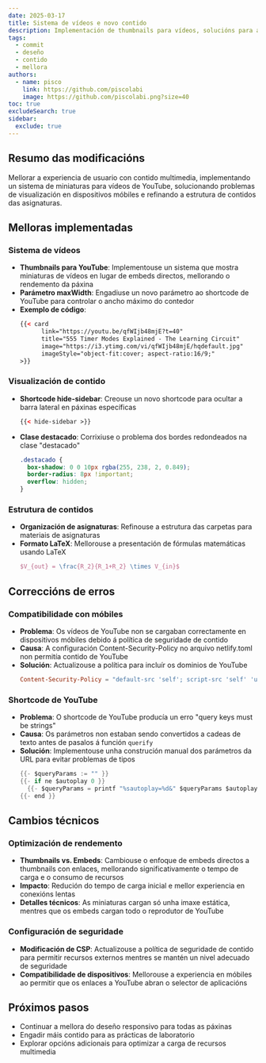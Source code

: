 ```yaml
---
date: 2025-03-17
title: Sistema de vídeos e novo contido
description: Implementación de thumbnails para vídeos, solucións para a visualización en móbiles e melloras na estrutura de contidos
tags:
  - commit
  - deseño
  - contido
  - mellora
authors:
  - name: pisco
    link: https://github.com/piscolabi
    image: https://github.com/piscolabi.png?size=40
toc: true
excludeSearch: true
sidebar:
  exclude: true
---
```


## Resumo das modificacións

Mellorar a experiencia de usuario con contido multimedia, implementando un sistema de miniaturas para vídeos de YouTube, solucionando problemas de visualización en dispositivos móbiles e refinando a estrutura de contidos das asignaturas.

## Melloras implementadas

### Sistema de vídeos
- **Thumbnails para YouTube**: Implementouse un sistema que mostra miniaturas de vídeos en lugar de embeds directos, mellorando o rendemento da páxina
- **Parámetro maxWidth**: Engadiuse un novo parámetro ao shortcode de YouTube para controlar o ancho máximo do contedor
- **Exemplo de código**:
  ```html
  {{< card
        link="https://youtu.be/qfWIjb48mjE?t=40"
        title="555 Timer Modes Explained - The Learning Circuit"
        image="https://i3.ytimg.com/vi/qfWIjb48mjE/hqdefault.jpg"
        imageStyle="object-fit:cover; aspect-ratio:16/9;"
  >}}
  ```

### Visualización de contido
- **Shortcode hide-sidebar**: Creouse un novo shortcode para ocultar a barra lateral en páxinas específicas
  ```html
  {{< hide-sidebar >}}
  ```
- **Clase destacado**: Corrixiuse o problema dos bordes redondeados na clase "destacado"
  ```css
  .destacado {
    box-shadow: 0 0 10px rgba(255, 238, 2, 0.849);
    border-radius: 8px !important;
    overflow: hidden;
  }
  ```

### Estrutura de contidos
- **Organización de asignaturas**: Refinouse a estrutura das carpetas para materiais de asignaturas
- **Formato LaTeX**: Mellorouse a presentación de fórmulas matemáticas usando LaTeX
  ```latex
  $V_{out} = \frac{R_2}{R_1+R_2} \times V_{in}$
  ```

## Correccións de erros

### Compatibilidade con móbiles
- **Problema**: Os vídeos de YouTube non se cargaban correctamente en dispositivos móbiles debido á política de seguridade de contido
- **Causa**: A configuración Content-Security-Policy no arquivo netlify.toml non permitía contido de YouTube
- **Solución**: Actualizouse a política para incluír os dominios de YouTube
  ```toml
  Content-Security-Policy = "default-src 'self'; script-src 'self' 'unsafe-inline' 'unsafe-eval'; style-src 'self' 'unsafe-inline'; img-src 'self' data: https:; font-src 'self' data:; connect-src 'self' https:; frame-src 'self' https://www.youtube.com https://youtube.com https://www.youtube-nocookie.com https://player.vimeo.com"
  ```

### Shortcode de YouTube
- **Problema**: O shortcode de YouTube producía un erro "query keys must be strings"
- **Causa**: Os parámetros non estaban sendo convertidos a cadeas de texto antes de pasalos á función `querify`
- **Solución**: Implementouse unha construción manual dos parámetros da URL para evitar problemas de tipos
  ```go
  {{- $queryParams := "" }}
  {{- if ne $autoplay 0 }}
    {{- $queryParams = printf "%sautoplay=%d&" $queryParams $autoplay }}
  {{- end }}
  ```

## Cambios técnicos

### Optimización de rendemento
- **Thumbnails vs. Embeds**: Cambiouse o enfoque de embeds directos a thumbnails con enlaces, mellorando significativamente o tempo de carga e o consumo de recursos
- **Impacto**: Redución do tempo de carga inicial e mellor experiencia en conexións lentas
- **Detalles técnicos**: As miniaturas cargan só unha imaxe estática, mentres que os embeds cargan todo o reprodutor de YouTube

### Configuración de seguridade
- **Modificación de CSP**: Actualizouse a política de seguridade de contido para permitir recursos externos mentres se mantén un nivel adecuado de seguridade
- **Compatibilidade de dispositivos**: Mellorouse a experiencia en móbiles ao permitir que os enlaces a YouTube abran o selector de aplicacións

## Próximos pasos

- Continuar a mellora do deseño responsivo para todas as páxinas
- Engadir máis contido para as prácticas de laboratorio
- Explorar opcións adicionais para optimizar a carga de recursos multimedia
